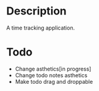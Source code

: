# Description
A time tracking application.

# Todo
 * Change asthetics[in progress]
 * Change todo notes asthetics
 * Make todo drag and droppable
